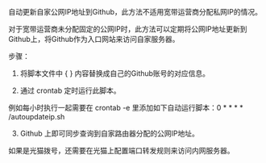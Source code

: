 自动更新自家公网IP地址到Github，此方法不适用宽带运营商分配私网IP的情况。

对于宽带运营商未分配固定的公网IP时，此方法可以定期将公网IP地址更新到Github上，将Github作为入口网站来访问自家服务器。

步骤：

1. 将脚本文件中 { } 内容替换成自己的Github账号的对应信息。

2. 通过 crontab 定时运行此脚本。

例如每小时执行一起需要在 crontab -e 里添加如下自动运行脚本：0 * * * * /autoupdateip.sh

3. Github 上即可同步查询到自家路由器分配的公网IP地址。

如果是光猫拨号，还需要在光猫上配置端口转发规则来访问内网服务器。
